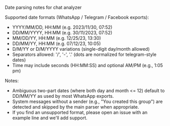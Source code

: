 Date parsing notes for chat analyzer

Supported date formats (WhatsApp / Telegram / Facebook exports):

- YYYY/MM/DD, HH:MM  (e.g. 2023/11/30, 07:52)
- DD/MM/YYYY, HH:MM  (e.g. 30/11/2023, 07:52)
- MM/DD/YY, HH:MM    (e.g. 12/25/23, 13:30)
- DD/MM/YY, HH:MM    (e.g. 07/12/23, 10:05)
- D/M/YY or D/M/YYYY variations (single-digit day/month allowed)
- Separators allowed: '/', '-', '.' (dots are normalized for telegram-style dates)
- Time may include seconds (HH:MM:SS) and optional AM/PM (e.g., 1:05 pm)

Notes:
- Ambiguous two-part dates (where both day and month <= 12) default to DD/MM/YY as used by most WhatsApp exports.
- System messages without a sender (e.g., "You created this group") are detected and skipped by the main parser when appropriate.
- If you find an unsupported format, please open an issue with an example line and we'll add support.
